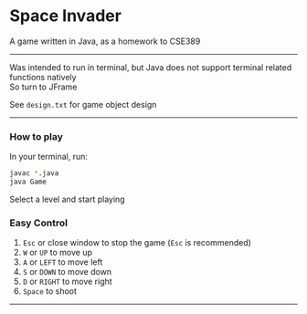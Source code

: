# Space Invader  

A game written in Java, as a homework to CSE389  

------

Was intended to run in terminal, but Java does not support terminal related functions natively  
So turn to JFrame  

See `design.txt` for game object design  

------

### How to play  

In your terminal, run:  
```bash
javac *.java
java Game
```

Select a level and start playing  

### Easy Control  

1. `Esc` or close window to stop the game (`Esc` is recommended)  
2. `W` or `UP` to move up  
3. `A` or `LEFT` to move left  
4. `S` or `DOWN` to move down  
5. `D` or `RIGHT` to move right  
6. `Space` to shoot  

------
